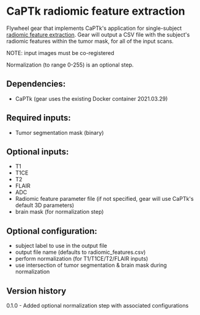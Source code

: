# CaPTk radiomic feature extraction

Flywheel gear that implements CaPTk's application for single-subject [radiomic feature extraction](https://cbica.github.io/CaPTk/ht_FeatureExtraction.html). Gear will output a CSV file with the subject's radiomic features within the tumor mask, for all of the input scans.

NOTE: input images must be co-registered

Normalization (to range 0-255) is an optional step.

## Dependencies:
- CaPTk (gear uses the existing Docker container 2021.03.29)

## Required inputs:
- Tumor segmentation mask (binary)

## Optional inputs:
- T1
- T1CE
- T2
- FLAIR
- ADC
- Radiomic feature parameter file (if not specified, gear will use CaPTk's default 3D parameters)
- brain mask (for normalization step)

## Optional configuration:
- subject label to use in the output file
- output file name (defaults to radiomic_features.csv)
- perform normalization (for T1/T1CE/T2/FLAIR inputs)
- use intersection of tumor segmentation & brain mask during normalization

## Version history
0.1.0
    - Added optional normalization step with associated configurations